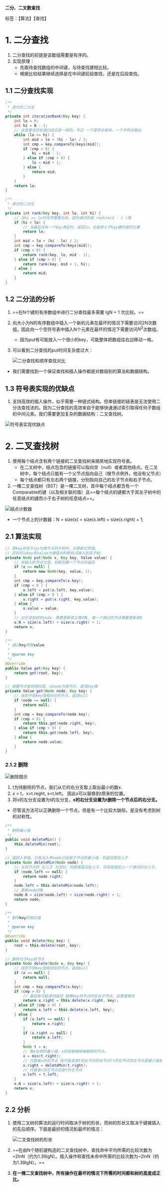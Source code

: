 **二分、二叉数查找**

标签：【算法】【查找】



# 1. 二分查找

1. 二分查找的前提是该数组需要是有序的。
2. 实现原理：
   - 先取待查找数组的中间键，与待查找建相比较。
   - 根据比较结果继续选择是在中间键前段查找，还是在后段查找。



## 1.1 二分查找实现

```java
/**
 * 迭代的二分法
 */
private int iterationRank(Key key) {
    int lo = 0;
    int hi = N - 1;
    // 这里要求的和递归其实是一样的，不过 一个是符合继续，一个不符合跳出
    while (lo <= hi) {
        int mid = lo + (hi - lo) / 2;
        int cmp = key.compareTo(keys[mid]);
        if (cmp < 0) {
            hi = mid - 1;
        } else if (cmp > 0) {
            lo = mid + 1;
        } else {
            return mid;
        }
    }
    return lo;
}

/**
 * 递归的二分法
 */
private int rank(Key key, int lo, int hi) {
    // 当hi == lo时任然需要比较，因为递归的是 rank(mid - 1 )哦
    if (hi < lo) {
        // 当最后没有一个key满足时，返回lo，也就是小于key键的值的位置
        return lo;
    }
    int mid = lo + (hi - lo) / 2;
    int cmp = key.compareTo(keys[mid]);
    if (cmp < 0) {
        return rank(key, lo, mid - 1);
    } else if (cmp > 0) {
        return rank(key, mid + 1, hi);
    } else {
        return mid;
    }
}
```



## 1.2 二分法的分析

1. ==在N个键的有序数组中进行二分查找最多需要 lgN + 1 次比较。==
2. 向大小为N的有序数组中插入一个新的元素在最坏的情况下需要访问2N次数组。因此向一个空符号表中插入N个元素在最坏的情况下需要访问$N^2$次数组。

   - 因为put有可能放入一个很小的key，可能整体把数组往右边移动一格。

3. 可以看到二分查找的put时间复杂度过大：

   ![二分查找和顺序查找对比](http://rtt-picture.oss-cn-hangzhou.aliyuncs.com/2019-01-28-135337.png)

- 我们需要找到一个保证查找和插入操作都是对数级别的算法和数据结构。

## 1.3 符号表实现的优缺点

1. 支持高效的插入操作，似乎需要一种链式结构。但单链接的链表是无法使用二分法查找法的。因为二分查找的高效来自于能够快速通过索引取得任何子数组的中间元素。我们需要更加复杂的数据结构：二叉查找树。

![符号表实现优缺点](http://rtt-picture.oss-cn-hangzhou.aliyuncs.com/2019-01-28-140106.png)



# 2. 二叉查找树

1. 使用每个结点含有两个链接的二叉查找树来搞笑地实现符号表。
   - 在二叉树中，结点包含的链接可以指向空（null）或者其他结点。在二叉树中，每个结点只能有一个父节点指向自己（根节点例外，他没有父节点）
   - 每个结点都只有左右两个链接，分别指向自己的左子节点和右子节点。
2. 一棵二叉查找树（BST）是一棵二叉树，其中每个结点都含有一个Comparable的键（以及相关联的值）且==每个结点的键都大于其左子树中的任意结点的键而小于右子树的任意结点==。

![结点计数器](http://rtt-picture.oss-cn-hangzhou.aliyuncs.com/2019-01-29-012556.png)

- 一个节点上的计数器：N = size(x) =  size(x.left) + size(x.right) + 1;



## 2.1 算法实现

```java
// 若key存在于以x为根节点的子树中，则更新它的值。
// 否则将以key和value为键值对的新结点插入到该子树。
private Node put(Node x, Key key, Value value) {
    // 待插入的节点为空，则新创建一个节点并返回
    if (x == null) {
        return new Node(key, value, 1);
    }
    int cmp = key.compareTo(x.key);
    if (cmp < 0 ) {
        x.left = put(x.left, key,value);
    } else if (cmp > 0 ) {
        x.right = put(x.right, key,value);
    } else {
        x.value = value;
    }
    // 对于添加好的node，需要更新其父类的N, 每一个路过的节点需要更新其N
    x.N = size(x.left) + size(x.right) + 1;
    return x;
}

/**
 * 通过key获取value
 *
 * @param key
 */
@Override
public Value get(Key key) {
    return get(root, key);
}

// 根据节点查找相应值，以node为根节点，查找key值
private Value get(Node node, Key key) {
    // 找到不到key值相对应的节点，返回null
    if (node == null) {
        return null;
    }
    int cmp = key.compareTo(node.key);
    if (cmp > 0) {
        return this.get(node.right, key);
    } else if (cmp < 0) {
        return this.get(node.left, key);
    } else {
        return node.value;
    }
}
```



### 2.1.2 删除

![删除图示](http://rtt-picture.oss-cn-hangzhou.aliyuncs.com/2019-01-30-025546.png)

1. t为待删除的节点，我们从它的右分支取上取出最小的数x.
2. x > t，x>t.reght, x<t.left。 因此x可以替换到t原来的位置。
3. 将x的左分支设置为t的左分支，**x的右分支设置为t删除一个节点后的右分支。**

- 尽管该方法可以正确删除一个节点，但是有一个比较大缺陷，是没有考虑到树的对称性。

```java
/**
 * 删除最小值
 */
public void deleteMin() {
    this.deleteMin(root);
}

// 返回入参值，只有当入参node已经是子节点的最小值，则返回其右儿子
private Node deleteMin(Node node) {
    // 当该节点的 左儿子 为空时，则直接返回右儿子，将其赋值到上一个递归的左儿子。
    if (node.left == null) {
        return node.right;
    }
    node.left = this.deleteMin(node.left);
    // 更新node的N
    node.N = size(node.left) + size(node.right) + 1;
    return node;
}

/**
 * 删除key的相应值
 *
 * @param key
 */
@Override
public void delete(Key key) {
    root = this.delete(root, key);
}

// 删除对于key的节点
private Node delete(Node x, Key key) {
    // 找到不到key值相对应的节点，返回null
    if (x == null) {
        return null;
    }
    int cmp = key.compareTo(x.key);
    if (cmp > 0) {
        // 最后有可能递归返回 相等key的节点的左右子节点，这里要接住
        return x.right = this.delete(x.right, key);
    } else if (cmp < 0) {
        return x.left = this.delete(x.left, key);
    } else {
        if (x.left == null) {
            return x.right;
        }
        if (x.right == null) {
            return x.left;
        }
        Node t = x;
        // 取x右侧的最小值，x则将替换掉被删除的节点。
        x = min(t.right);
        // 代替者x的右节点 有可能变成t的右节点的右节点(t的右节点的左节点是最小值被删除了），有可能是右节点
        x.right = deleteMin(t.right);
        // 代替者x的左节点还是t的左节点
        x.left = t.left;
    }
    x.N = size(x.left) + size(x.right) + 1;
    return x;
}
```



## 2.2 分析

1. 使用二叉树的算法的运行时间取决于树的形状，而树的形状又取决于键被插入的先后顺序。下面是最好的情况和最坏的情况：

   ![二叉查找树的形状](http://rtt-picture.oss-cn-hangzhou.aliyuncs.com/2019-01-30-010830.png)

2. ==在由N个随机键构造的二叉查找树中，查找命中平均所需的比较次数为 ~2lnN（约为1.39lgN）。插入操作和查找未命中所需的比较次数为~2lnN（约为1.39lgN）。==

3. **在一棵二叉查找树中，所有操作在最坏的情况下所需的时间都和树的高度成正比。**

















